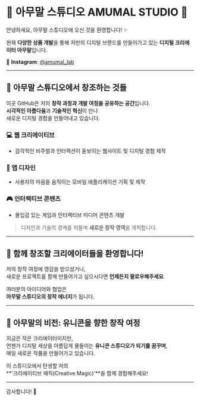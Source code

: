# 🦄 아무말 스튜디오 AMUMAL STUDIO 🎨

안녕하세요, 아무말 스튜디오에 오신 것을 환영합니다! ✨

현재 **다양한 상품 개발**을 통해 저만의 디지털 브랜드를 만들어가고 있는
 **디지털 크리에이터 아무말**입니다.

📸 **Instagram**: [@amumal_lab](https://www.instagram.com/amumal.studio)

---

## 🚀 아무말 스튜디오에서 창조하는 것들

이곳 GitHub은 저의 **창작 과정과 개발 여정을 공유하는 공간**입니다.  
**시각적인 아름다움**과 **기술적인 혁신**이 만나  
새로운 디지털 경험을 만들어내고 있습니다.

### 💻 웹 크리에이티브  
- 감각적인 비주얼과 인터랙션이 돋보이는 웹사이트 및 디지털 경험 제작

### 📱 앱 디자인  
- 사용자의 마음을 움직이는 모바일 애플리케이션 기획 및 제작

### 🎮 인터랙티브 콘텐츠  
- 몰입감 있는 게임과 인터랙티브 미디어 콘텐츠 개발

> 디자인과 기술의 경계를 허물며 **새로운 창작 영역**을 개척합니다.

---

## 🤝 함께 창조할 크리에이터들을 환영합니다!

저의 창작 여정에 영감을 받으셨거나,  
새로운 프로젝트를 함께 만들어가고 싶으시다면 **언제든지 팔로우해주세요**.

여러분의 아이디어와 협업은  
**아무말 스튜디오의 창작 에너지**가 됩니다.

---

## 🌈 아무말의 비전: 유니콘을 향한 창작 여정

지금은 작은 크리에이터이지만,  
언젠가 디지털 세상을 아름답게 물들이는 **유니콘 스튜디오가 되기를 꿈꾸며**,  
매일 새로운 작품을 만들어가고 있습니다.

이 스튜디오에서 탄생할 저의  
**'크리에이티브 매직(Creative Magic)'**을 함께 경험해주세요!

---

감사합니다! 🙌